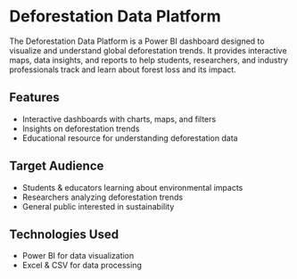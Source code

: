 # Deforestation Data Platform

The Deforestation Data Platform is a Power BI dashboard designed to visualize and understand global deforestation trends. It provides interactive maps, data insights, and reports to help students, researchers, and industry professionals track and learn about forest loss and its impact.

## Features
- Interactive dashboards with charts, maps, and filters
- Insights on deforestation trends
- Educational resource for understanding deforestation data

## Target Audience
- Students & educators learning about environmental impacts
- Researchers analyzing deforestation trends
- General public interested in sustainability

## Technologies Used
- Power BI for data visualization
- Excel & CSV for data processing
